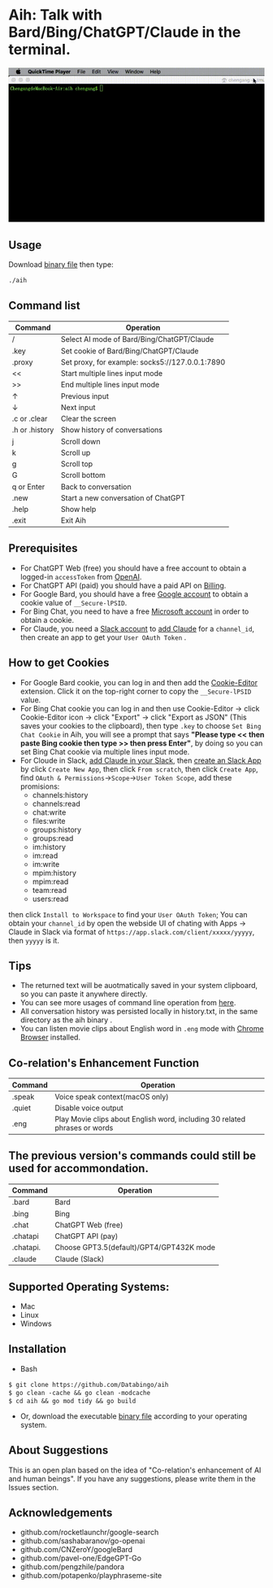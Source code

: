 # Aih: Talk with Bard/Bing/ChatGPT/Claude in the terminal.

![screenshot2](aih.gif) 

## Usage
Download [binary file](https://github.com/Databingo/aih/releases) then type:
```bash
./aih
```

## Command list
| Command    | Operation|
|------------|----------|
|/           | Select AI mode of Bard/Bing/ChatGPT/Claude|
|.key        | Set cookie of Bard/Bing/ChatGPT/Claude|
|.proxy      | Set proxy, for example: socks5://127.0.0.1:7890|
|<<          | Start multiple lines input mode|
|>>          | End multiple lines input mode|
|↑           | Previous input|
|↓           | Next input|
|.c or .clear| Clear the screen|
|.h or .history | Show history of conversations|
|j           | Scroll down|
|k           | Scroll up|
|g           | Scroll top|
|G           | Scroll bottom|
|q or Enter  | Back to conversation|
|.new        | Start a new conversation of ChatGPT|
|.help       | Show help|
|.exit       | Exit Aih|



## Prerequisites
- For ChatGPT Web (free) you should have a free account to obtain a logged-in `accessToken` from [OpenAI](https://chat.openai.com/api/auth/session).
- For ChatGPT API (paid) you should have a paid API on [Billing](https://platform.openai.com/account/billing/overview). 
- For Google Bard, you should have a free [Google account](https://account.google.com) to obtain a cookie value of `__Secure-lPSID`.
- For Bing Chat, you need to have a free [Microsoft account](https://account.microsoft.com) in order to obtain a cookie.
- For Claude, you need a [Slack account](https://slack.com/get-started#/createnew) to [add Claude](https://www.anthropic.com/claude-in-slack) for a `channel_id`, then create an app to get your `User OAuth Token` .

## How to get Cookies
- For Google Bard cookie, you can log in and then add the [Cookie-Editor](https://cookie-editor.cgagnier.ca) extension. Click it on the top-right corner to copy the `__Secure-lPSID` value.
- For Bing Chat cookie you can log in and then use Cookie-Editor -> click Cookie-Editor icon -> click "Export" -> click "Export as JSON" (This saves your cookies to the clipboard), then type `.key` to choose `Set Bing Chat Cookie` in Aih, you will see a prompt that says **"Please type << then paste Bing cookie then type >> then press Enter"**, by doing so you can set Bing Chat cookie via multiple lines input mode.
- For Cloude in Slack, [add Claude in your Slack](https://www.anthropic.com/claude-in-slack), then [create an Slack App](https://api.slack.com/apps) by click `Create New App`, then click `From scratch`, then click `Create App`, find `OAuth & Permissions`->`Scope`->`User Token Scope`, add these promisions: 
    - channels:history 
    - channels:read
    - chat:write
    - files:write
    - groups:history
    - groups:read
    - im:history
    - im:read
    - im:write
    - mpim:history
    - mpim:read
    - team:read
    - users:read

then click `Install to Workspace` to find your `User OAuth Token`; You can obtain your `channel_id` by open the webside UI of chating with Apps -> Claude in Slack via format of `https://app.slack.com/client/xxxxx/yyyyy`, then `yyyyy` is it.  

## Tips
- The returned text will be auotmatically saved in your system clipboard, so you can paste it anywhere directly.
- You can see more usages of command line operation from [here](https://github.com/peterh/liner#Line-editing).
- All conversation history was persisted locally in history.txt, in the same directory as the aih binary .
- You can listen movie clips about English word in `.eng` mode with [Chrome Browser](https://google.com/chrome) installed. 

## Co-relation's Enhancement Function
| Command    | Operation|
|------------|----------|
|.speak      | Voice speak context(macOS only)|
|.quiet      | Disable voice output |
|.eng        | Play Movie clips about English word, including 30 related phrases or words|

## The previous version's commands could still be used for accommondation.
| Command    | Operation|
|------------|----------|
|.bard       | Bard|
|.bing       | Bing|
|.chat       | ChatGPT Web (free)|
|.chatapi    | ChatGPT API (pay) |
|.chatapi.   | Choose GPT3.5(default)/GPT4/GPT432K mode|
|.claude     | Claude (Slack) |

## Supported Operating Systems:
- Mac
- Linux
- Windows

## Installation

- Bash
```
$ git clone https://github.com/Databingo/aih
$ go clean -cache && go clean -modcache 
$ cd aih && go mod tidy && go build 
```
- Or, download the executable [binary file](https://github.com/Databingo/aih/releases) according to your operating system.

## About Suggestions
This is an open plan based on the idea of "Co-relation's enhancement of AI and human beings". If you have any suggestions, please write them in the Issues section.

## Acknowledgements
- github.com/rocketlaunchr/google-search
- github.com/sashabaranov/go-openai 
- github.com/CNZeroY/googleBard
- github.com/pavel-one/EdgeGPT-Go
- github.com/pengzhile/pandora
- github.com/potapenko/playphraseme-site
